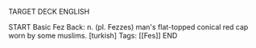TARGET DECK
ENGLISH

START
Basic
Fez
Back: n. (pl. Fezzes) man's flat-topped conical red cap worn by some muslims. [turkish]
Tags: [[Fes]]
END
